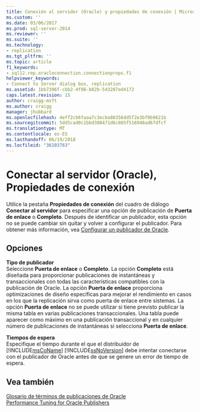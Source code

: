 ```yaml
---
title: Conexión al servidor (Oracle) y propiedades de conexión | Microsoft Docs
ms.custom: ''
ms.date: 03/06/2017
ms.prod: sql-server-2014
ms.reviewer: ''
ms.suite: ''
ms.technology:
- replication
ms.tgt_pltfrm: ''
ms.topic: article
f1_keywords:
- sql12.rep.oracleconnection.connectionprops.f1
helpviewer_keywords:
- Connect to Server dialog box, replication
ms.assetid: 1bb7396f-cbb2-4f88-b82b-543287ed4172
caps.latest.revision: 15
author: craigg-msft
ms.author: craigg
manager: jhubbard
ms.openlocfilehash: 4eff2cb6faaa7c3ecba80356dd5f2e3bf0b9621b
ms.sourcegitcommit: 5dd5cad0c1bbd308471d6c885f516948ad67dfcf
ms.translationtype: MT
ms.contentlocale: es-ES
ms.lasthandoff: 06/19/2018
ms.locfileid: "36103763"
---
```

# <a name="connect-to-server-oracle-connection-properties"></a>Conectar al servidor (Oracle), Propiedades de conexión
  Utilice la pestaña **Propiedades de conexión** del cuadro de diálogo **Conectar al servidor** para especificar una opción de publicación de **Puerta de enlace** o **Completo**. Después de identificar un publicador, esta opción no se puede cambiar sin quitar y volver a configurar el publicador. Para obtener más información, vea [Configurar un publicador de Oracle](non-sql/configure-an-oracle-publisher.md).  
  
## <a name="options"></a>Opciones  
 **Tipo de publicador**  
 Seleccione **Puerta de enlace** o **Completo**. La opción **Completo** está diseñada para proporcionar publicaciones de instantáneas y transaccionales con todas las características compatibles con la publicación de Oracle. La opción **Puerta de enlace** proporciona optimizaciones de diseño específicas para mejorar el rendimiento en casos en los que la replicación sirva como puerta de enlace entre sistemas. La opción **Puerta de enlace** no se puede utilizar si tiene previsto publicar la misma tabla en varias publicaciones transaccionales. Una tabla puede aparecer como máximo en una publicación transaccional y en cualquier número de publicaciones de instantáneas si selecciona **Puerta de enlace**.  
  
 **Tiempos de espera**  
 Especifique el tiempo durante el que el distribuidor de [!INCLUDE[msCoName](../../includes/msconame-md.md)] [!INCLUDE[ssNoVersion](../../includes/ssnoversion-md.md)] debe intentar conectarse con el publicador de Oracle antes de que se genere un error de tiempo de espera.  
  
## <a name="see-also"></a>Vea también  
 [Glosario de términos de publicaciones de Oracle](non-sql/glossary-of-terms-for-oracle-publishing.md)   
 [Performance Tuning for Oracle Publishers](non-sql/performance-tuning-for-oracle-publishers.md)  
  
  